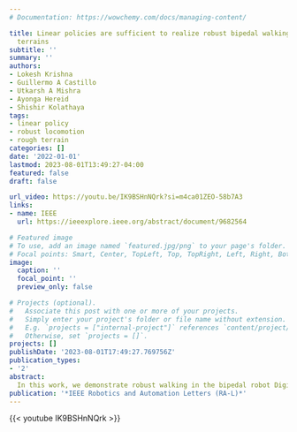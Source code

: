 ```yaml
---
# Documentation: https://wowchemy.com/docs/managing-content/

title: Linear policies are sufficient to realize robust bipedal walking on challenging
  terrains
subtitle: ''
summary: ''
authors:
- Lokesh Krishna
- Guillermo A Castillo
- Utkarsh A Mishra
- Ayonga Hereid
- Shishir Kolathaya
tags: 
- linear policy
- robust locomotion
- rough terrain
categories: []
date: '2022-01-01'
lastmod: 2023-08-01T13:49:27-04:00
featured: false
draft: false

url_video: https://youtu.be/IK9BSHnNQrk?si=m4ca01ZEO-58b7A3
links:
- name: IEEE
  url: https://ieeexplore.ieee.org/abstract/document/9682564

# Featured image
# To use, add an image named `featured.jpg/png` to your page's folder.
# Focal points: Smart, Center, TopLeft, Top, TopRight, Left, Right, BottomLeft, Bottom, BottomRight.
image:
  caption: ''
  focal_point: ''
  preview_only: false

# Projects (optional).
#   Associate this post with one or more of your projects.
#   Simply enter your project's folder or file name without extension.
#   E.g. `projects = ["internal-project"]` references `content/project/deep-learning/index.md`.
#   Otherwise, set `projects = []`.
projects: []
publishDate: '2023-08-01T17:49:27.769756Z'
publication_types:
- '2'
abstract: 
  In this work, we demonstrate robust walking in the bipedal robot Digit on uneven terrains by just learning a single linear policy. In particular, we propose a new control pipeline, wherein the high-level trajectory modulator shapes the end-foot ellipsoidal trajectories, and the low-level gait controller regulates the torso and ankle orientation. The foot-trajectory modulator uses a linear policy and the regulator uses a linear PD control law. As opposed to neural network based policies, the proposed linear policy has only 13 learnable parameters, thereby not only guaranteeing sample efficient learning but also enabling simplicity and interpretability of the policy. This is achieved with no loss of performance on challenging terrains like slopes, stairs and outdoor landscapes. We first demonstrate robust walking in the custom simulation environment, MuJoCo, and then directly transfer to hardware with no modification of the control pipeline. We subject the biped to a series of pushes and terrain height changes, both indoors and outdoors, thereby validating the presented work.
publication: '*IEEE Robotics and Automation Letters (RA-L)*'
---
```


{{< youtube IK9BSHnNQrk >}}